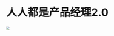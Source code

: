 # 人人都是产品经理2.0

<img src="https://cdn.jsdelivr.net/gh/xiaopoyu/picture/images/image-20201231232812639.png" style="zoom:50%;" />





